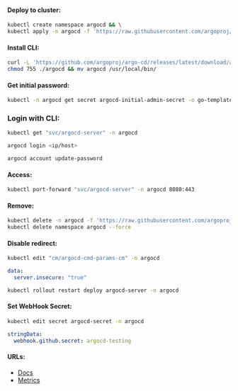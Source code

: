 #### Deploy to cluster:
```bash
kubectl create namespace argocd && \
kubectl apply -n argocd -f 'https://raw.githubusercontent.com/argoproj/argo-cd/stable/manifests/install.yaml'
```

#### Install CLI:
```bash
curl -L 'https://github.com/argoproj/argo-cd/releases/latest/download/argocd-linux-amd64' -o argocd && \
chmod 755 ./argocd && mv argocd /usr/local/bin/
```

#### Get initial password:
```bash
kubectl -n argocd get secret argocd-initial-admin-secret -o go-template='{{.data.password | base64decode}}'
```

### Login with CLI:
```bash
kubectl get "svc/argocd-server" -n argocd
```
```bash
argocd login <ip/host>
```
```bash
argocd account update-password
```

#### Access:
```bash
kubectl port-forward "svc/argocd-server" -n argocd 8080:443
```

#### Remove:
```bash
kubectl delete -n argocd -f 'https://raw.githubusercontent.com/argoproj/argo-cd/stable/manifests/install.yaml' && \
kubectl delete namespace argocd --force
```

#### Disable redirect:
```bash
kubectl edit "cm/argocd-cmd-params-cm" -n argocd
```
```yaml
data:
  server.insecure: "true"
```
```bash
kubectl rollout restart deploy argocd-server -n argocd
```

#### Set WebHook Secret:
```bash
kubectl edit secret argocd-secret -n argocd
```
```yaml
stringData:
  webhook.github.secret: argocd-testing
```

#### URLs:
- [Docs](https://argo-cd.readthedocs.io/en/stable/)
- [Metrics](https://argo-cd.readthedocs.io/en/stable/operator-manual/metrics/)
